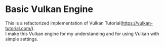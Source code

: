 # Basic Vulkan Engine
This is a refactorized implementation of Vulkan Tutorial(https://vulkan-tutorial.com/).  
I make this Vulkan engine for my understanding and for using Vulkan with simple settings.